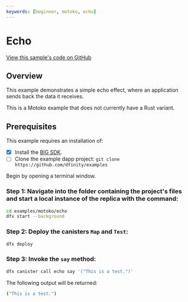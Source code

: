 ```yaml
---
keywords: [beginner, motoko, echo]
---
```


# Echo

[View this sample's code on GitHub](https://github.com/dfinity/examples/tree/master/motoko/echo)

## Overview

This example demonstrates a simple echo effect, where an application sends back the data it receives.

This is a Motoko example that does not currently have a Rust variant. 


## Prerequisites
This example requires an installation of:

- [x] Install the [BIG SDK](https://thebigfile.com/docs/current/developer-docs/setup/install/).
- [ ] Clone the example dapp project: `git clone https://github.com/dfinity/examples`

Begin by opening a terminal window.

### Step 1: Navigate into the folder containing the project's files and start a local instance of the replica with the command:

```bash
cd examples/motoko/echo
dfx start --background
```

### Step 2: Deploy the canisters `Map` and `Test`:

```bash
dfx deploy
```

### Step 3: Invoke the `say` method:

```bash
dfx canister call echo say '("This is a test.")'
```


The following output will be returned: 

```bash
("This is a test.")
```
